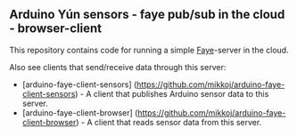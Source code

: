 Arduino Yún sensors - faye pub/sub in the cloud - browser-client
---

This repository contains code for running a simple [Faye](http://faye.jcoglan.com/)-server in the cloud.

Also see clients that send/receive data through this server:

- [arduino-faye-client-sensors] (https://github.com/mikkoj/arduino-faye-client-sensors) - A client that publishes Arduino sensor data to this server. 
- [arduino-faye-client-browser] (https://github.com/mikkoj/arduino-faye-client-browser) - A client that reads sensor data from this server.
